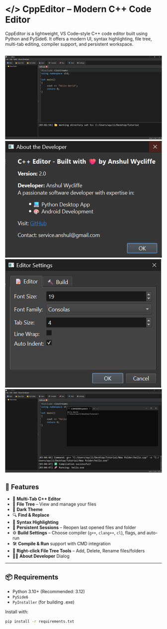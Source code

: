 # </> CppEditor – Modern C++ Code Editor

CppEditor is a lightweight, VS Code–style C++ code editor built using Python and PySide6. It offers a modern UI, syntax highlighting, file tree, multi-tab editing, compiler support, and persistent workspace.

![CppEditor Screenshot](1.png) <!-- optional screenshot -->
![CppEditor Screenshot](2.png)
![CppEditor Screenshot](3.png)
![CppEditor Screenshot](4.png)
---

## 🚀 Features

- 📄 **Multi-Tab C++ Editor**
- 📁 **File Tree** – View and manage your files
- 🎨 **Dark Theme**
- 🔍 **Find & Replace**
- 🧠 **Syntax Highlighting**
- 🧾 **Persistent Sessions** – Reopen last opened files and folder
- ⚙️ **Build Settings** – Choose compiler (`g++`, `clang++`, `cl`), flags, and auto-run
- 🛠️ **Compile & Run** support with CMD integration
- 🧰 **Right-click File Tree Tools** – Add, Delete, Rename files/folders
- 🧑‍💻 **About Developer** Dialog

---

## 📦 Requirements

- Python 3.10+ (Recommended: 3.12)
- `PySide6`
- `PyInstaller` (for building .exe)

Install with:

```bash
pip install -r requirements.txt
